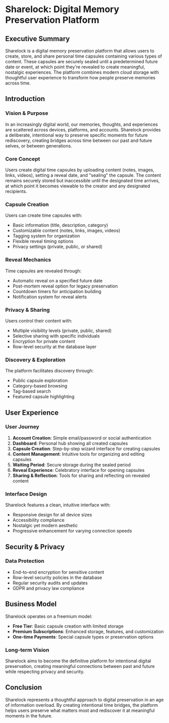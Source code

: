 
# Sharelock: Digital Memory Preservation Platform

## Executive Summary

Sharelock is a digital memory preservation platform that allows users to create, store, and share personal time capsules containing various types of content. These capsules are securely sealed until a predetermined future date or event, at which point they're revealed to create meaningful, nostalgic experiences. The platform combines modern cloud storage with thoughtful user experience to transform how people preserve memories across time.

## Introduction

### Vision & Purpose

In an increasingly digital world, our memories, thoughts, and experiences are scattered across devices, platforms, and accounts. Sharelock provides a deliberate, intentional way to preserve specific moments for future rediscovery, creating bridges across time between our past and future selves, or between generations.

### Core Concept

Users create digital time capsules by uploading content (notes, images, links, videos), setting a reveal date, and "sealing" the capsule. The content remains securely stored but inaccessible until the designated time arrives, at which point it becomes viewable to the creator and any designated recipients.

### Capsule Creation

Users can create time capsules with:
- Basic information (title, description, category)
- Customizable content (notes, links, images, videos)
- Tagging system for organization
- Flexible reveal timing options
- Privacy settings (private, public, or shared)

### Reveal Mechanics

Time capsules are revealed through:
- Automatic reveal on a specified future date
- Post-mortem reveal option for legacy preservation
- Countdown timers for anticipation building
- Notification system for reveal alerts

### Privacy & Sharing

Users control their content with:
- Multiple visibility levels (private, public, shared)
- Selective sharing with specific individuals
- Encryption for private content
- Row-level security at the database layer

### Discovery & Exploration

The platform facilitates discovery through:
- Public capsule exploration
- Category-based browsing
- Tag-based search
- Featured capsule highlighting

## User Experience

### User Journey

1. **Account Creation**: Simple email/password or social authentication
2. **Dashboard**: Personal hub showing all created capsules
3. **Capsule Creation**: Step-by-step wizard interface for creating capsules
4. **Content Management**: Intuitive tools for organizing and editing capsules
5. **Waiting Period**: Secure storage during the sealed period
6. **Reveal Experience**: Celebratory interface for opening capsules
7. **Sharing & Reflection**: Tools for sharing and reflecting on revealed content

### Interface Design

Sharelock features a clean, intuitive interface with:
- Responsive design for all device sizes
- Accessibility compliance
- Nostalgic yet modern aesthetic
- Progressive enhancement for varying connection speeds

## Security & Privacy

### Data Protection

- End-to-end encryption for sensitive content
- Row-level security policies in the database
- Regular security audits and updates
- GDPR and privacy law compliance

## Business Model

Sharelock operates on a freemium model:
- **Free Tier**: Basic capsule creation with limited storage
- **Premium Subscriptions**: Enhanced storage, features, and customization
- **One-time Payments**: Special capsule types or preservation options

### Long-term Vision

Sharelock aims to become the definitive platform for intentional digital preservation, creating meaningful connections between past and future while respecting privacy and security.

## Conclusion

Sharelock represents a thoughtful approach to digital preservation in an age of information overload. By creating intentional time bridges, the platform helps users preserve what matters most and rediscover it at meaningful moments in the future.
